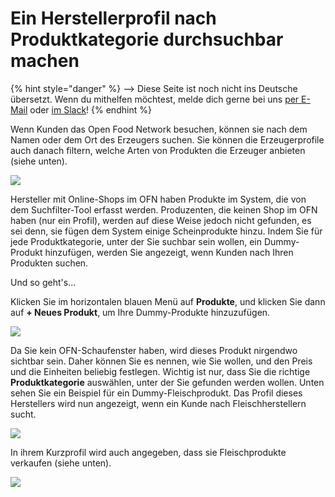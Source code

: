 # Ein Herstellerprofil nach Produktkategorie durchsuchbar machen

{% hint style="danger" %}
<img src="https://firebasestorage.googleapis.com/v0/b/gitbook-28427.appspot.com/o/assets%2F-L9rgk4wEweX_zxXIzmW%2F-LpeYcYHvFT89zDzVlG4%2F-LpeZq2i0oaAbNYfYfu5%2FCapture%20du%202019-09-26%2000-38-19.png?alt=media&#x26;token=aef3eea2-4d60-4d24-99ec-6edbda36b45c" alt="" data-size="line">-->​<img src="https://firebasestorage.googleapis.com/v0/b/gitbook-28427.appspot.com/o/assets%2F-L9rgk4wEweX_zxXIzmW%2F-MdHZQzZkj-9uNA4c3qD%2F-MdIF6yxdsNWC5BK3awW%2FFlagge%20Deutschland.jpg?alt=media&#x26;token=9bbe895b-2aa1-40da-8221-01fb74558b92" alt="" data-size="line"> Diese Seite ist noch nicht ins Deutsche übersetzt. Wenn du mithelfen möchtest, melde dich gerne bei uns [per E-Mail](mailto:konrad@openfoodnetwork.de) oder [im Slack](https://join.slack.com/t/openfoodnetwork/shared\_invite/zt-9sjkjdlu-r02kUMP1zbrTgUhZhYPF\~A)!
{% endhint %}

Wenn Kunden das Open Food Network besuchen, können sie nach dem Namen oder dem Ort des Erzeugers suchen. Sie können die Erzeugerprofile auch danach filtern, welche Arten von Produkten die Erzeuger anbieten (siehe unten).

![](../../.gitbook/assets/filter-by-product.png)

Hersteller mit Online-Shops im OFN haben Produkte im System, die von dem Suchfilter-Tool erfasst werden. Produzenten, die keinen Shop im OFN haben (nur ein Profil), werden auf diese Weise jedoch nicht gefunden, es sei denn, sie fügen dem System einige Scheinprodukte hinzu. Indem Sie für jede Produktkategorie, unter der Sie suchbar sein wollen, ein Dummy-Produkt hinzufügen, werden Sie angezeigt, wenn Kunden nach Ihren Produkten suchen.

Und so geht's...

Klicken Sie im horizontalen blauen Menü auf **Produkte**, und klicken Sie dann auf **+ Neues Produkt**, um Ihre Dummy-Produkte hinzuzufügen.

![](../../.gitbook/assets/addnewproduct.jpg)

Da Sie kein OFN-Schaufenster haben, wird dieses Produkt nirgendwo sichtbar sein. Daher können Sie es nennen, wie Sie wollen, und den Preis und die Einheiten beliebig festlegen. Wichtig ist nur, dass Sie die richtige **Produktkategorie** auswählen, unter der Sie gefunden werden wollen. Unten sehen Sie ein Beispiel für ein Dummy-Fleischprodukt. Das Profil dieses Herstellers wird nun angezeigt, wenn ein Kunde nach Fleischherstellern sucht.

![](../../.gitbook/assets/dummy-meat-product.png)

In ihrem Kurzprofil wird auch angegeben, dass sie Fleischprodukte verkaufen (siehe unten).

![](../../.gitbook/assets/meat.png)

